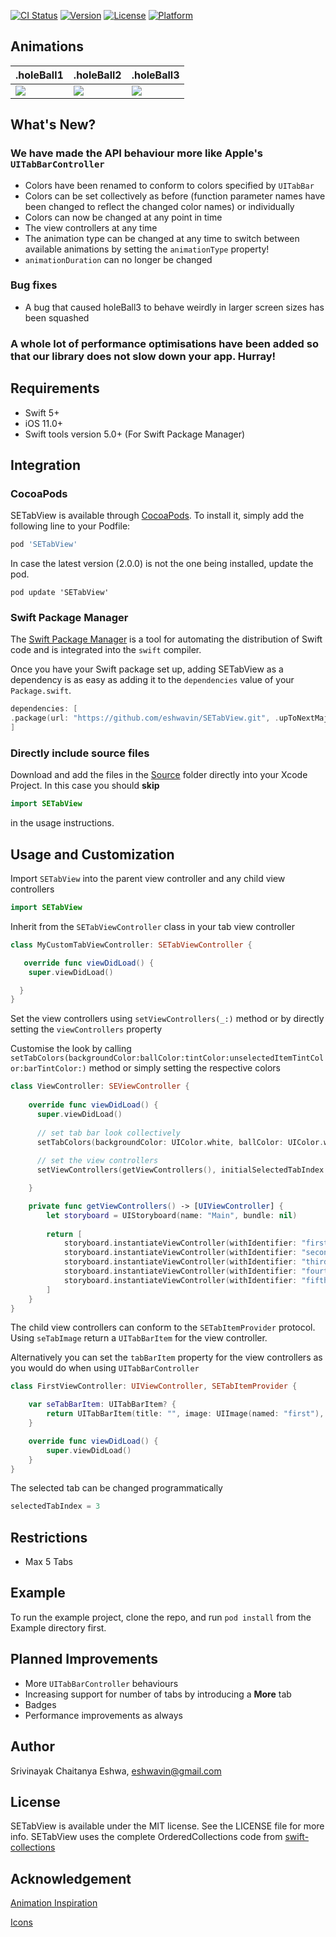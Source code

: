 [![CI Status](https://img.shields.io/travis/eshwavin/SETabView.svg?style=flat)](https://travis-ci.org/eshwavin/SETabView)
[![Version](https://img.shields.io/cocoapods/v/SETabView.svg?style=flat)](https://cocoapods.org/pods/SETabView)
[![License](https://img.shields.io/cocoapods/l/SETabView.svg?style=flat)](https://cocoapods.org/pods/SETabView)
[![Platform](https://img.shields.io/cocoapods/p/SETabView.svg?style=flat)](https://cocoapods.org/pods/SETabView)

## Animations

.holeBall1 | .holeBall2 | .holeBall3
---------| --------------|---------|
<img src="https://github.com/eshwavin/SETabView/blob/master/Gifs/HoleBall1.gif"> | <img src="https://github.com/eshwavin/SETabView/blob/master/Gifs/HoleBall2.gif"> | <img src="https://github.com/eshwavin/SETabView/blob/master/Gifs/HoleBall3.gif">

## What's New?

### We have made the API behaviour more like Apple's `UITabBarController`
- Colors have been renamed to conform to colors specified by `UITabBar`
- Colors can be set collectively as before (function parameter names have been changed to reflect the changed color names) or individually
- Colors can now be changed at any point in time
- The view controllers at any time
- The animation type can be changed at any time to switch between available animations by setting the `animationType` property!
- `animationDuration` can no longer be changed

### Bug fixes
- A bug that caused holeBall3 to behave weirdly in larger screen sizes has been squashed

### A whole lot of performance optimisations have been added so that our library does not slow down your app. Hurray!

## Requirements

- Swift 5+
- iOS 11.0+
- Swift tools version 5.0+ (For Swift Package Manager)

## Integration

### CocoaPods

SETabView is available through [CocoaPods](https://cocoapods.org). To install
it, simply add the following line to your Podfile:

```ruby
pod 'SETabView'
```

In case the latest version (2.0.0) is not the one being installed, update the pod.

```
pod update 'SETabView'
```

### Swift Package Manager

The [Swift Package Manager](https://swift.org/package-manager/) is a tool for automating the distribution of Swift code and is integrated into the `swift` compiler.

Once you have your Swift package set up, adding SETabView as a dependency is as easy as adding it to the `dependencies` value of your `Package.swift`.

```swift
dependencies: [
.package(url: "https://github.com/eshwavin/SETabView.git", .upToNextMajor(from: "2.0.0"))
]
```

### Directly include source files

Download and add the files in the [Source](https://github.com/eshwavin/SETabView/tree/master/Source) folder directly into your Xcode Project. In this case you should **skip** 

```swift
import SETabView
```

in the usage instructions.

## Usage and Customization

Import `SETabView` into the parent view controller and any child view controllers

```swift
import SETabView
```

Inherit from the `SETabViewController` class in your tab view controller
```swift
class MyCustomTabViewController: SETabViewController {

   override func viewDidLoad() {
    super.viewDidLoad()

  }
}
```

Set the view controllers using `setViewControllers(_:)` method or by directly setting the `viewControllers` property 

Customise the look by calling `setTabColors(backgroundColor:ballColor:tintColor:unselectedItemTintColor:barTintColor:)` method or simply setting the respective colors


```swift
class ViewController: SEViewController {
    
    override func viewDidLoad() {
      super.viewDidLoad()
      
      // set tab bar look collectively
      setTabColors(backgroundColor: UIColor.white, ballColor: UIColor.white, tintColor: UIColor.black, unselectedItemTintColor: UIColor.red, barTintColor: .clear)
      
      // set the view controllers
      setViewControllers(getViewControllers(), initialSelectedTabIndex: 0, animationType: .holeBall3)

    }

    private func getViewControllers() -> [UIViewController] {
        let storyboard = UIStoryboard(name: "Main", bundle: nil)
        
        return [
            storyboard.instantiateViewController(withIdentifier: "firstVC"),
            storyboard.instantiateViewController(withIdentifier: "secondVC"),
            storyboard.instantiateViewController(withIdentifier: "thirdVC"),
            storyboard.instantiateViewController(withIdentifier: "fourthVC"),
            storyboard.instantiateViewController(withIdentifier: "fifthVC")
        ]
    }   
}
```
The child view controllers can conform to the `SETabItemProvider` protocol. Using `seTabImage` return a `UITabBarItem` for the view controller.


Alternatively you can set the `tabBarItem` property for the view controllers as you would do when using `UITabBarController`

```swift
class FirstViewController: UIViewController, SETabItemProvider {

    var seTabBarItem: UITabBarItem? {
        return UITabBarItem(title: "", image: UIImage(named: "first"), tag: 0)
    }

    override func viewDidLoad() {
        super.viewDidLoad()
    }
}
```

The selected tab can be changed programmatically

```swift
selectedTabIndex = 3
```

## Restrictions

- Max 5 Tabs

## Example

To run the example project, clone the repo, and run `pod install` from the Example directory first.

## Planned Improvements

- More `UITabBarController` behaviours
- Increasing support for number of tabs by introducing a **More** tab
- Badges
- Performance improvements as always

## Author

Srivinayak Chaitanya Eshwa, eshwavin@gmail.com

## License

SETabView is available under the MIT license. See the LICENSE file for more info.
SETabView uses the complete OrderedCollections code from [swift-collections](https://github.com/apple/swift-collections)

## Acknowledgement

[Animation Inspiration](https://www.behance.net/gallery/79473185/25-Animated-Tab-Bar-Designs-for-Inspiration)

[Icons](https://www.flaticon.com/authors/nikita-golubev)
